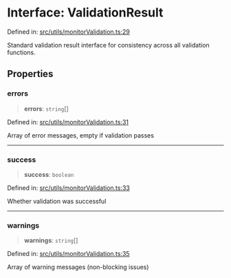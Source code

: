 # Interface: ValidationResult

Defined in: [src/utils/monitorValidation.ts:29](https://github.com/Nick2bad4u/Uptime-Watcher/blob/8a1973382d5fe14c52996ecda381894eb7ecd4a6/src/utils/monitorValidation.ts#L29)

Standard validation result interface for consistency across all validation functions.

## Properties

### errors

> **errors**: `string`[]

Defined in: [src/utils/monitorValidation.ts:31](https://github.com/Nick2bad4u/Uptime-Watcher/blob/8a1973382d5fe14c52996ecda381894eb7ecd4a6/src/utils/monitorValidation.ts#L31)

Array of error messages, empty if validation passes

***

### success

> **success**: `boolean`

Defined in: [src/utils/monitorValidation.ts:33](https://github.com/Nick2bad4u/Uptime-Watcher/blob/8a1973382d5fe14c52996ecda381894eb7ecd4a6/src/utils/monitorValidation.ts#L33)

Whether validation was successful

***

### warnings

> **warnings**: `string`[]

Defined in: [src/utils/monitorValidation.ts:35](https://github.com/Nick2bad4u/Uptime-Watcher/blob/8a1973382d5fe14c52996ecda381894eb7ecd4a6/src/utils/monitorValidation.ts#L35)

Array of warning messages (non-blocking issues)
